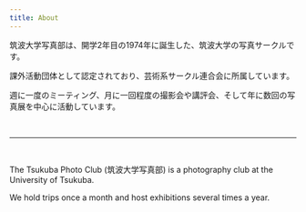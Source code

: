 ```yaml
---
title: About
---
```

筑波大学写真部は、開学2年目の1974年に誕生した、筑波大学の写真サークルです。

課外活動団体として認定されており、芸術系サークル連合会に所属しています。

週に一度のミーティング、月に一回程度の撮影会や講評会、そして年に数回の写真展を中心に活動しています。

<br />
<hr />
<br />

The Tsukuba Photo Club (筑波大学写真部) is a photography club at the University of Tsukuba.

We hold trips once a month and host exhibitions several times a year.
